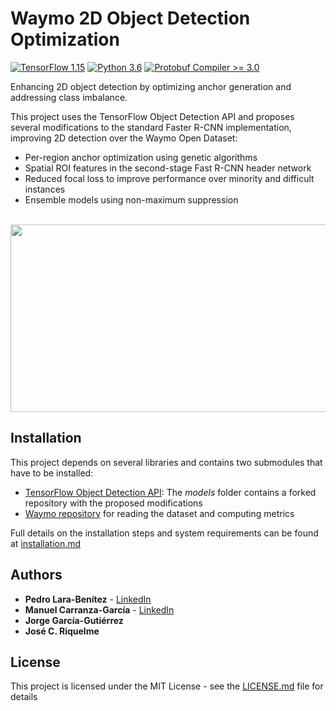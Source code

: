 # Waymo 2D Object Detection Optimization
[![TensorFlow 1.15](https://img.shields.io/badge/TensorFlow-1.15-FF6F00?logo=tensorflow)](https://github.com/tensorflow/tensorflow/releases/tag/v1.15.0)
[![Python 3.6](https://img.shields.io/badge/Python-3.6%20%7C%203.7-blue)](https://www.python.org/downloads/release/python-360/)
[![Protobuf Compiler >= 3.0](https://img.shields.io/badge/ProtoBuf%20Compiler-%3E3.0-brightgreen)](https://grpc.io/docs/protoc-installation/#install-using-a-package-manager)

Enhancing 2D object detection by optimizing anchor generation and addressing class imbalance. 

This project uses the TensorFlow Object Detection API and proposes several modifications to the standard Faster R-CNN 
implementation, improving 2D detection over the Waymo Open Dataset:

 * Per-region anchor optimization using genetic algorithms
 * Spatial ROI features in the second-stage Fast R-CNN header network
 * Reduced focal loss to improve performance over minority and difficult instances
 * Ensemble models using non-maximum suppression
<br/><br/>  

<p align="center">
  <img width="800" height="300" src="https://github.com/carranza96/waymo-detection-optimization/blob/master/doc/images/FasterRCNN.png">
</p>

## Installation

This project depends on several libraries and contains two submodules that have to be installed:
  * [TensorFlow Object Detection API](https://github.com/carranza96/models/): The *models* folder contains a forked repository with the proposed modifications
  * [Waymo repository](https://github.com/carranza96/waymo-open-dataset/) for reading the dataset and computing metrics
  
Full details on the installation steps and system requirements can be found at [installation.md](https://github.com/carranza96/waymo-detection-optimization/blob/master/doc/installation.md)

## Authors <a name="authors"></a>

* **Pedro Lara-Benítez** - [LinkedIn](www.linkedin.com/in/pedrolarben)
* **Manuel Carranza-García** - [LinkedIn](https://www.linkedin.com/in/manuelcarranzagarcia96/)
* **Jorge García-Gutiérrez** 
* **José C. Riquelme**

## License<a name="license"></a>

This project is licensed under the MIT License - see the [LICENSE.md](LICENSE.md) file for details




